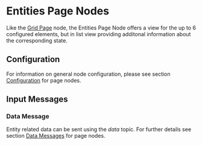 # Entities Page Nodes

Like the [Grid Page](./page-node-grid.md) node, the Entities Page Node offers a view for the up to 6 configured elements, but in list view providing additonal information about the corresponding state.

## Configuration

For information on general node configuration, please see section [Configuration](./page-nodes.md#configuration) for page nodes.

## Input Messages

### Data Message

Entity related data can be sent using the _data_ topic. For further details see section [Data Messages](./page-nodes.md#data-messages) for page nodes.

